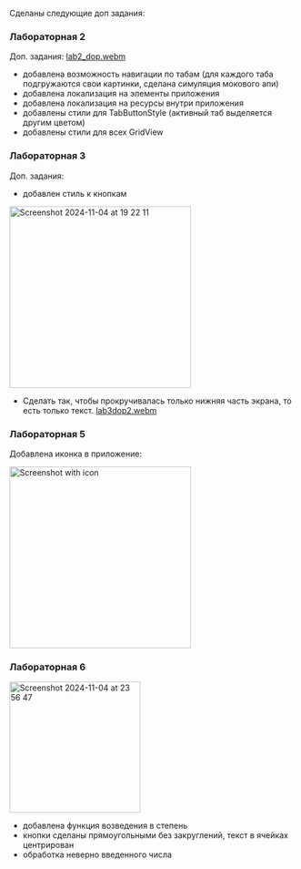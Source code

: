 Сделаны следующие доп задания:

### Лабораторная 2
Доп. задания:
[lab2_dop.webm](https://github.com/user-attachments/assets/77029e59-d719-4a8d-bb5a-dafdfc0c4d3b)

- добавлена возможность навигации по табам (для каждого таба подгружаются свои картинки, сделана симуляция мокового апи)
- добавлена локализация на элементы приложения
- добавлена локализация на ресурсы внутри приложения
- добавлены стили для TabButtonStyle (активный таб выделяется другим цветом)
- добавлены стили для всех GridView

### Лабораторная 3

Доп. задания:
  - добавлен стиль к кнопкам

<img width="319" alt="Screenshot 2024-11-04 at 19 22 11" src="https://github.com/user-attachments/assets/0d322ea6-2338-4651-bff5-268a9ec6c28f">

  - Сделать так, чтобы прокручивалась только нижняя часть экрана, то есть только текст.
[lab3dop2.webm](https://github.com/user-attachments/assets/445d9bbe-d893-4817-bf0a-3cb96dc8cb71)

### Лабораторная 5 
Добавлена иконка в приложение:

<img width="319" alt="Screenshot with icon" src="https://github.com/user-attachments/assets/9740aa7b-9254-4741-802f-46d3538c9912">

### Лабораторная 6
<img width="230" alt="Screenshot 2024-11-04 at 23 56 47" src="https://github.com/user-attachments/assets/436ee2e4-5930-45f7-b63d-729dc36d850e">


- добавлена функция возведения в степень
- кнопки сделаны прямоугольными без закруглений, текст в ячейках центрирован
- обработка неверно введенного числа




